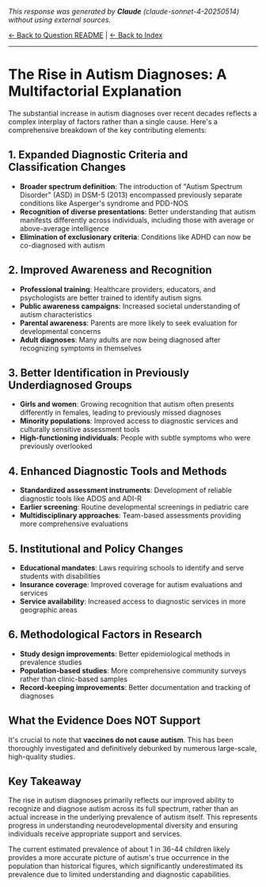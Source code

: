 <!-- 
Generated by: claude
Model: claude-sonnet-4-20250514
Prompt type: default
Generated at: 2025-06-07T16:06:26.483130
-->

*This response was generated by **Claude** (claude-sonnet-4-20250514) without using external sources.*

[← Back to Question README](README.md) | [← Back to Index](../README.md)

---

# The Rise in Autism Diagnoses: A Multifactorial Explanation

The substantial increase in autism diagnoses over recent decades reflects a complex interplay of factors rather than a single cause. Here's a comprehensive breakdown of the key contributing elements:

## 1. **Expanded Diagnostic Criteria and Classification Changes**

- **Broader spectrum definition**: The introduction of "Autism Spectrum Disorder" (ASD) in DSM-5 (2013) encompassed previously separate conditions like Asperger's syndrome and PDD-NOS
- **Recognition of diverse presentations**: Better understanding that autism manifests differently across individuals, including those with average or above-average intelligence
- **Elimination of exclusionary criteria**: Conditions like ADHD can now be co-diagnosed with autism

## 2. **Improved Awareness and Recognition**

- **Professional training**: Healthcare providers, educators, and psychologists are better trained to identify autism signs
- **Public awareness campaigns**: Increased societal understanding of autism characteristics
- **Parental awareness**: Parents are more likely to seek evaluation for developmental concerns
- **Adult diagnoses**: Many adults are now being diagnosed after recognizing symptoms in themselves

## 3. **Better Identification in Previously Underdiagnosed Groups**

- **Girls and women**: Growing recognition that autism often presents differently in females, leading to previously missed diagnoses
- **Minority populations**: Improved access to diagnostic services and culturally sensitive assessment tools
- **High-functioning individuals**: People with subtle symptoms who were previously overlooked

## 4. **Enhanced Diagnostic Tools and Methods**

- **Standardized assessment instruments**: Development of reliable diagnostic tools like ADOS and ADI-R
- **Earlier screening**: Routine developmental screenings in pediatric care
- **Multidisciplinary approaches**: Team-based assessments providing more comprehensive evaluations

## 5. **Institutional and Policy Changes**

- **Educational mandates**: Laws requiring schools to identify and serve students with disabilities
- **Insurance coverage**: Improved coverage for autism evaluations and services
- **Service availability**: Increased access to diagnostic services in more geographic areas

## 6. **Methodological Factors in Research**

- **Study design improvements**: Better epidemiological methods in prevalence studies
- **Population-based studies**: More comprehensive community surveys rather than clinic-based samples
- **Record-keeping improvements**: Better documentation and tracking of diagnoses

## **What the Evidence Does NOT Support**

It's crucial to note that **vaccines do not cause autism**. This has been thoroughly investigated and definitively debunked by numerous large-scale, high-quality studies.

## **Key Takeaway**

The rise in autism diagnoses primarily reflects our improved ability to recognize and diagnose autism across its full spectrum, rather than an actual increase in the underlying prevalence of autism itself. This represents progress in understanding neurodevelopmental diversity and ensuring individuals receive appropriate support and services.

The current estimated prevalence of about 1 in 36-44 children likely provides a more accurate picture of autism's true occurrence in the population than historical figures, which significantly underestimated its prevalence due to limited understanding and diagnostic capabilities.